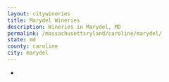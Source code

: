```yaml
---
layout: citywineries
title: Marydel Wineries
description: Wineries in Marydel, MD
permalink: /massachusettsryland/caroline/marydel/
state: md
county: caroline
city: marydel
---
```

-

